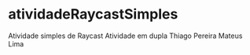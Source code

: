 # atividadeRaycastSimples
Atividade simples de Raycast
Atividade em dupla
Thiago Pereira 
Mateus Lima
